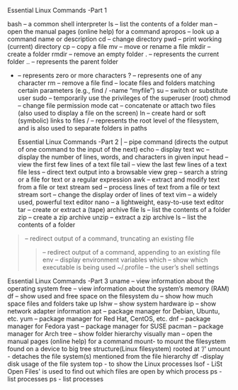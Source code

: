 Essential Linux Commands -Part 1

bash – a common shell interpreter
ls – list the contents of a folder
man – open the manual pages (online help) for a command apropos – look up a command name or description
cd – change directory
pwd – print working (current) directory
cp – copy a file
mv – move or rename a file
mkdir – create a folder
rmdir – remove an empty folder
. – represents the current folder
.. – represents the parent folder
* – represents zero or more characters
? – represents one of any character
rm – remove a file
find – locate files and folders matching certain parameters (e.g., find / -name “myfile”)
su – switch or substitute user
sudo – temporarily use the privileges of the superuser (root)
chmod – change file permission mode
cat – concatenate or attach two files (also used to display a file on the screen) ln – create hard or soft (symbolic) links to files
/ – represents the root level of the filesystem, and is also used to separate folders in paths
  
  Essential Linux Commands -Part 2
| – pipe command (directs the output of one command to the input of the next) echo – display text
wc – display the number of lines, words, and characters in given input head – view the first few lines of a text file
tail – view the last few lines of a text file
less – direct text output into a browsable view
grep – search a string or a file for text or a regular expression awk – extract and modify text from a file or text stream
sed – process lines of text from a file or text stream
sort – change the display order of lines of text
vim – a widely used, powerful text editor
nano – a lightweight, easy-to-use text editor
tar – create or extract a (tape) archive file
ls – list the contents of a folder
zip – create a zip archive
unzip – extract a zip archive
ls – list the contents of a folder
> – redirect output of a command, truncating an existing file
>> – redirect output of a command, appending to an existing file env – display environment variables
which – show which executable is being used
~/.profile – the user’s shell settings

 Essential Linux Commands -Part 3
uname – view information about the operating system free – view information about the system’s memory (RAM) df – show used and free space on the filesystem
du – show how much space files and folders take up
lshw – show system hardware
ip – show network adapter information
apt – package manager for Debian, Ubuntu, etc.
yum – package manager for Red Hat, CentOS, etc.
dnf – package manager for Fedora
yast – package manager for SUSE
pacman – package manager for Arch
tree – show folder hierarchy visually
man – open the manual pages (online help) for a command
mount- to mount the filesystem found on a device to big tree structure(Linux filesystem) rooted at ‘/‘
umount - detaches the file system(s) mentioned from the file hierarchy
df -display disk usage of the file system
top - to show the Linux processes
lsof - LiSt Open Files' is used to find out which files are open by which process ps - list processes
ps - list processes
